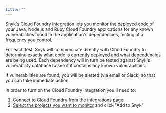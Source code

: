 ```yaml
---
title: ""
---
```


Snyk's Cloud Foundry integration lets you monitor the deployed code of your Java, Node.js and Ruby Cloud Foundry applications for any known vulnerabilities found in the application's dependencies, testing at a frequency you control.

For each test, Snyk will communicate directly with Cloud Foundry to determine exactly what code is currently deployed and what dependencies are being used. Each dependency will in turn be tested against Snyk's vulnerability database to see if it contains any known vulnerabilities.

If vulnerabilities are found, you will be alerted (via email or Slack) so that you can take immediate action.

In order to turn on the Cloud Foundry integration you'll need to:

1. [Connect to Cloud Foundry](#connecting-snyk-to-cloud-foundry) from the integrations page
3. [Select the projects you want to monitor](#adding-cloud-foundry-apps-to-snyk) and click "Add to Snyk"
